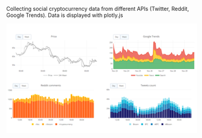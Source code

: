 Collecting social cryptocurrency data from different APIs (Twitter, Reddit, Google Trends). 
Data is displayed with plotly.js

![Screenshot](screenshot.png)
